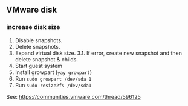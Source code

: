 ## VMware disk

### increase disk size

1. Disable snapshots.
2. Delete snapshots.
3. Expand virtual disk size.
3.1. If error, create new snapshot and then delete snapshot & childs.
4. Start guest system
5. Install growpart (`yay growpart`)
6. Run `sudo growpart /dev/sda 1`
7. Run `sudo resize2fs /dev/sda1`

See: https://communities.vmware.com/thread/596125
